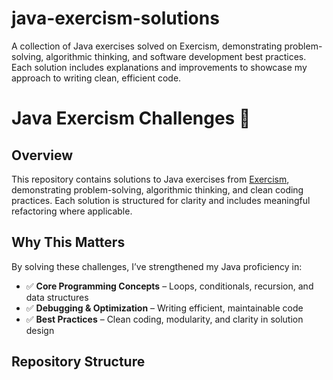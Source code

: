 # java-exercism-solutions
A collection of Java exercises solved on Exercism, demonstrating problem-solving, algorithmic thinking, and software development best practices. Each solution includes explanations and improvements to showcase my approach to writing clean, efficient code.  

# Java Exercism Challenges 🚀

## Overview
This repository contains solutions to Java exercises from [Exercism](https://exercism.org/), demonstrating problem-solving, algorithmic thinking, and clean coding practices. Each solution is structured for clarity and includes meaningful refactoring where applicable.

## Why This Matters
By solving these challenges, I’ve strengthened my Java proficiency in:
- ✅ **Core Programming Concepts** – Loops, conditionals, recursion, and data structures
- ✅ **Debugging & Optimization** – Writing efficient, maintainable code
- ✅ **Best Practices** – Clean coding, modularity, and clarity in solution design

## Repository Structure
